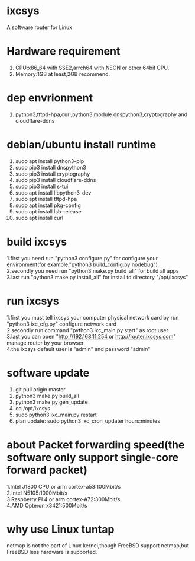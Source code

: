 # ixcsys
A software router for Linux   

# Hardware requirement
1. CPU:x86_64 with SSE2,arrch64 with NEON or other 64bit CPU.
2. Memory:1GB at least,2GB recommend.

# dep envrionment
1. python3,tftpd-hpa,curl,python3 module dnspython3,cryptography and cloudflare-ddns


# debian/ubuntu install runtime
1. sudo apt install python3-pip 
2. sudo pip3 install dnspython3 
3. sudo pip3 install cryptography 
4. sudo pip3 install cloudflare-ddns 
5. sudo pip3 install s-tui 
6. sudo apt install libpython3-dev  
7. sudo apt install tftpd-hpa 
8. sudo apt install pkg-config 
9. sudo apt install lsb-release 
10. sudo apt install curl 

# build ixcsys
1.first you need run "python3 configure.py" for configure your environment(for example,"python3 build_config.py nodebug")     
2.secondly you need run "python3 make.py build_all" for build all apps     
3.last run "python3 make.py install_all" for install to directory "/opt/ixcsys"    


# run ixcsys
1.first you must tell ixcsys your computer physical network card by run "python3 ixc_cfg.py" configure network card   
2.secondly run command "python3 ixc_main.py start" as root user   
3.last you can open "http://192.168.11.254 or http://router.ixcsys.com" manage router by your browser  
4.the ixcsys default user is "admin" and password "admin"

# software update
1. git pull origin master
2. python3 make.py build_all
3. python3 make.py gen_update
4. cd /opt/ixcsys
5. sudo python3 ixc_main.py restart
6. plan update: sudo python3 ixc_cron_updater hours:minutes

# about Packet forwarding speed(the software only support single-core forward packet)
1.Intel J1800 CPU or arm cortex-a53:100Mbit/s  
2.Intel N5105:1000Mbit/s     
3.Raspberry PI 4 or arm cortex-A72:300Mbit/s   
4.AMD Opteron x3421:500Mbit/s   

# why use Linux tuntap
netmap is not the part of Linux kernel,though FreeBSD support netmap,but FreeBSD less hardware is supported.